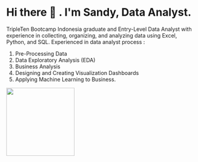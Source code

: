 <!-- ![CWS-full](https://user-images.githubusercontent.com/35327992/129471012-4400e56b-eda0-4143-971a-7b3214c0efc0.png) -->


<h1><b>Hi there</b> 👋 . I'm Sandy, Data Analyst.</h1>

TripleTen Bootcamp Indonesia graduate and Entry-Level Data Analyst with experience in collecting, organizing, and analyzing data using Excel, Python, and SQL. Experienced in data analyst process :
1. Pre-Processing Data
2. Data Exploratory Analysis (EDA)
3. Business Analysis
4. Designing and Creating Visualization Dashboards
5. Applying Machine Learning to Business.

<img height="180em" src="https://github-readme-stats-eight-theta.vercel.app/api/top-langs/?username=sandys-ss&layout=compact&langs_count=8"/>


